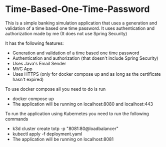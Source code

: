 ﻿# Time-Based-One-Time-Password

This is a simple banking simulation application that uses a generation and validation of a time based one time password.
It uses authentication and authorization made by me (It does not use Spring Security)

It has the following features:

- Generation and validation of a time based one time password
- Authentication and authorization (that doesn't include Spring Security)
- Uses Java's Email Sender
- MVC App
- Uses HTTPS (only for docker compose up and as long as the certificate hasn't expired)

To use docker compose all you need to do is run

- docker compose up
- The application will be running on localhost:8080 and localhost:443

To run the application using Kubernetes you need to run the following commands

- k3d cluster create totp -p "8081:80@loadbalancer"
- kubectl apply -f deployment.yaml
- The application will be running on localhost:8081
